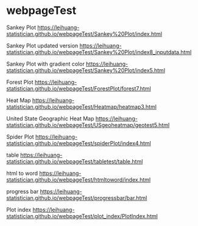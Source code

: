 # webpageTest

Sankey Plot
https://leihuang-statistician.github.io/webpageTest/Sankey%20Plot/index.html

Sankey Plot updated version
https://leihuang-statistician.github.io/webpageTest/Sankey%20Plot/index8_inputdata.html

Sankey Plot with gradient color
https://leihuang-statistician.github.io/webpageTest/Sankey%20Plot/index5.html


Forest Plot
https://leihuang-statistician.github.io/webpageTest/ForestPlot/forest7.html

Heat Map
https://leihuang-statistician.github.io/webpageTest/Heatmap/heatmap3.html

United State Geographic Heat Map
https://leihuang-statistician.github.io/webpageTest/USgeoheatmap/geotest5.html


Spider Plot
https://leihuang-statistician.github.io/webpageTest/spiderPlot/index4.html


table
https://leihuang-statistician.github.io/webpageTest/tabletest/table.html

html to word
https://leihuang-statistician.github.io/webpageTest/htmltoword/index.html

progress bar
https://leihuang-statistician.github.io/webpageTest/progressbar/bar.html

Plot index 
https://leihuang-statistician.github.io/webpageTest/plot_index/PlotIndex.html



